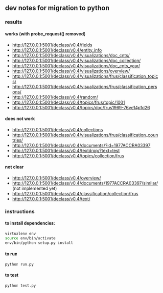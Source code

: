 ## dev notes for migration to python

### results

#### works (with probe_request() removed)
- http://127.0.0.1:5001/declass/v0.4/fields
- http://127.0.0.1:5001/declass/v0.4/entity_info
- http://127.0.0.1:5001/declass/v0.4/visualizations/doc_cnts/
- http://127.0.0.1:5001/declass/v0.4/visualizations/doc_collection/
- http://127.0.0.1:5001/declass/v0.4/visualizations/doc_cnts_year/
- http://127.0.0.1:5001/declass/v0.4/visualizations/overview/
- http://127.0.0.1:5001/declass/v0.4/visualizations/frus/classification_topics/
- http://127.0.0.1:5001/declass/v0.4/visualizations/frus/classification_persons/
- http://127.0.0.1:5001/declass/v0.4/random/
- http://127.0.0.1:5001/declass/v0.4/topics/frus/topic/1001
- http://127.0.0.1:5001/declass/v0.4/topics/doc/frus1969-76ve14p1d26

#### does not work
- http://127.0.0.1:5001/declass/v0.4/collections
- http://127.0.0.1:5001/declass/v0.4/visualizations/frus/classification_countries/
- http://127.0.0.1:5001/declass/v0.4/documents/?id=1977ACCRA03397
- http://127.0.0.1:5001/declass/v0.4/textdrop/?text=test
- http://127.0.0.1:5001/declass/v0.4/topics/collection/frus

#### not clear
- http://127.0.0.1:5001/declass/v0.4/overview/
- http://127.0.0.1:5001/declass/v0.4/documents/1977ACCRA03397/similar/ (not implemented yet)
- http://127.0.0.1:5001/declass/v0.4/classification/collection/frus
- http://127.0.0.1:5001/declass/v0.4/text/


### instructions

#### to install dependencies:
```sh
virtualenv env
source env/bin/activate
env/bin/python setup.py install
```

#### to run

`python run.py`

#### to test

`python test.py`
